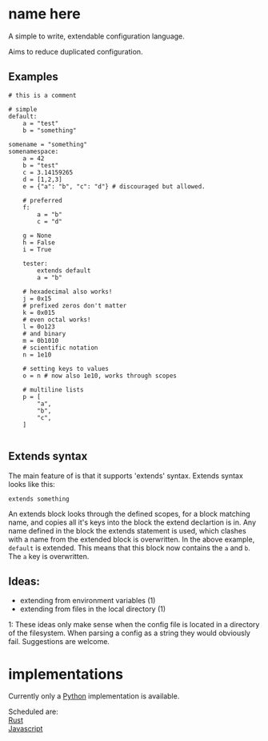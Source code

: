 
# name here

A simple to write, extendable configuration language. 

Aims to reduce duplicated configuration.

## Examples

```
# this is a comment

# simple 
default:
    a = "test"
    b = "something"

somename = "something"
somenamespace:
    a = 42
    b = "test"
    c = 3.14159265
    d = [1,2,3]
    e = {"a": "b", "c": "d"} # discouraged but allowed.
    
    # preferred
    f:
        a = "b"
        c = "d"
    
    g = None
    h = False
    i = True
    
    tester:
        extends default
        a = "b"
        
    # hexadecimal also works!
    j = 0x15
    # prefixed zeros don't matter
    k = 0x015
    # even octal works!
    l = 0o123
    # and binary
    m = 0b1010
    # scientific notation
    n = 1e10
    
    # setting keys to values
    o = n # now also 1e10, works through scopes

    # multiline lists
    p = [
        "a",
        "b",
        "c",
    ]
    
```

## Extends syntax

The main feature of <name here> is that it supports 'extends' syntax. 
Extends syntax looks like this:
```
extends something
```
An extends block looks through the defined scopes, for a block matching name, 
and copies all it's keys into the block the extend declartion is in. 
Any name defined in the block the extends statement is used, which clashes with a name
from the extended block is overwritten. In the above example, `default` is extended. This means
that this block now contains the `a` and `b`. The `a` key is overwritten.

## Ideas:

* extending from environment variables (1)
* extending from files in the local directory (1)



1: These ideas only make sense when the config file is located in a directory of the filesystem. 
When parsing a config as a string they would obviously fail. Suggestions are welcome.


# implementations

Currently only a [Python](python) implementation is available.

Scheduled are:  
[Rust](rust)  
[Javascript](javascript)
